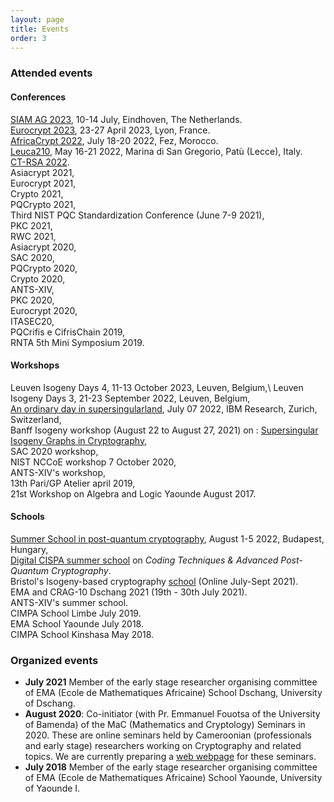 ```yaml
---
layout: page
title: Events
order: 3
---
```



### Attended events

#### Conferences
[SIAM AG 2023](https://www.siam.org/conferences/cm/conference/ag23), 10-14 July, Eindhoven, The Netherlands. \
[Eurocrypt 2023](https://eurocrypt.iacr.org/2023/), 23-27 April 2023, Lyon, France.\
[AfricaCrypt 2022](https://africacrypt2022.cs.ru.nl), July 18-20 2022,  Fez, Morocco. \
[Leuca210](http://www.rnta.eu/CLDRMW210/), May 16-21 2022, Marina di San Gregorio, Patù (Lecce), Italy. \
[CT-RSA 2022](https://ct-rsa-2022.auckland.ac.nz). \
Asiacrypt 2021,\
Eurocrypt 2021,\
Crypto 2021,\
PQCrypto 2021,\
Third NIST PQC Standardization Conference (June 7-9 2021),\
PKC 2021,\
RWC 2021, \
Asiacrypt 2020, \
SAC 2020,\
PQCrypto 2020, \
Crypto 2020,\
ANTS-XIV, \
PKC 2020, \
Eurocrypt 2020,\
ITASEC20, \
PQCrifis e CifrisChain 2019, \
RNTA 5th Mini Symposium 2019.

#### Workshops

Leuven Isogeny Days 4, 11-13 October 2023, Leuven, Belgium,\ 
Leuven Isogeny Days 3, 21-23 September 2022, Leuven, Belgium,\
[An ordinary day in supersingularland](https://defeo.lu/2022-isogeny-day/), July 07 2022,  IBM Research, Zurich, Switzerland,\
Banff Isogeny workshop (August 22 to August 27, 2021) on : [Supersingular Isogeny Graphs in Cryptography](https://www.birs.ca/events/2021/5-day-workshops/21w5229),\
SAC 2020 workshop,\
NIST NCCoE workshop 7  October 2020,\
ANTS-XIV's workshop,\
13th Pari/GP Atelier april 2019, \
21st Workshop on Algebra and Logic Yaounde  August  2017.

#### Schools

[Summer School in post-quantum cryptography](http://pqcsummerschool2022.inf.elte.hu), August 1-5 2022, Budapest, Hungary, \
[Digital CISPA summer school](https://cispa.de/en/news-and-events/events-archive/2021/digital-cispa-summer-school-2021) on *Coding Techniques & Advanced Post-Quantum Cryptography*.\
Bristol's Isogeny-based cryptography [school](https://isogenyschool2020.co.uk) (Online July-Sept 2021). \
EMA and CRAG-10 Dschang 2021 (19th - 30th July 2021). \
ANTS-XIV's summer school.\
CIMPA School Limbe July 2019. \
EMA School  Yaounde July 2018. \
CIMPA School  Kinshasa May 2018.

### Organized events

- **July 2021** Member of the early stage researcher organising committee of EMA  (Ecole de Mathematiques Africaine) School Dschang, University of Dschang.
- **August 2020**: Co-initiator (with Pr. Emmanuel Fouotsa of the University of Bamenda) of the MaC (Mathematics and Cryptology) Seminars in 2020.
These are online seminars held by Cameroonian (professionals and early stage)  researchers  working on Cryptography and related topics.
We are currently preparing a [web webpage](https://sites.google.com/view/macseminars/about) for these seminars.
- **July 2018**  Member of the early stage researcher organising committee of EMA  (Ecole de Mathematiques Africaine) School Yaounde, University of Yaounde I.
